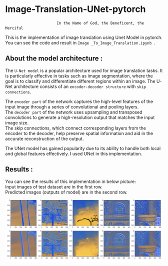 # Image-Translation-UNet-pytorch
                           In the Name of God, the Beneficent, the Merciful
                           
This is the implementation of image translation using Unet Model in pytorch. </br>
You can see the code and result in ```Image _To_Image_Translation.ipynb ```.</br>


## About the model architecture : 
The ```U-Net model``` is a popular architecture used for image translation tasks. It is particularly effective in tasks such as image segmentation, where the goal is to classify and differentiate different regions within an image. The U-Net architecture consists of an ```encoder-decoder structure``` with ```skip connections```.</br>

The ```encoder part``` of the network captures the high-level features of the input image through a series of convolutional and pooling layers.</br>
The ```decoder part``` of the network uses upsampling and transposed convolutions to generate a high-resolution output that matches the input image size.</br>
The skip connections, which connect corresponding layers from the encoder to the decoder, help preserve spatial information and aid in the accurate reconstruction of the output.</br>

The UNet model has gained popularity due to its ability to handle both local and global features effectively. I used UNet in this implementation. </br>


## Results :
You can see the results of this implementation in below picture:</br>
Input images of test dataset are in the first row. </br>
Predicted images (outputs of model) are in the second row.</br>

![image](https://github.com/afshari-maryam/Image-Translation-pytorch/blob/main/Result.png)


